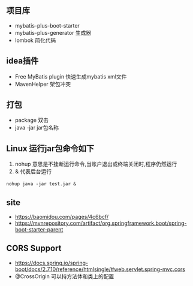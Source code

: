 
## 项目库

- mybatis-plus-boot-starter
- mybatis-plus-generator 生成器
- lombok 简化代码


## idea插件
- Free MyBatis plugin 快速生成mybatis xml文件
- MavenHelper 架包冲突

## 打包
- package 双击
- java -jar jar包名称 

## Linux 运行jar包命令如下
1. nohup 意思是不挂断运行命令,当账户退出或终端关闭时,程序仍然运行
2. & 代表后台运行
```
nohup java -jar test.jar &　
```


## site
- https://baomidou.com/pages/4c6bcf/
- https://mvnrepository.com/artifact/org.springframework.boot/spring-boot-starter-parent

## CORS Support
- https://docs.spring.io/spring-boot/docs/2.7.10/reference/htmlsingle/#web.servlet.spring-mvc.cors
- @CrossOrigin 可以持方法体和类上的配置